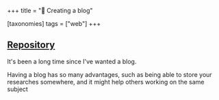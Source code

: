 +++
title = "📝 Creating a blog"

[taxonomies]
tags = ["web"]
+++


## [Repository](https://github.com/paulcomte/website)

It's been a long time since I've wanted a blog.

Having a blog has so many advantages, such as being able to store your researches somewhere, and it might help others working on the same subject
